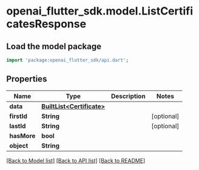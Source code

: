 # openai_flutter_sdk.model.ListCertificatesResponse

## Load the model package
```dart
import 'package:openai_flutter_sdk/api.dart';
```

## Properties
Name | Type | Description | Notes
------------ | ------------- | ------------- | -------------
**data** | [**BuiltList&lt;Certificate&gt;**](Certificate.md) |  | 
**firstId** | **String** |  | [optional] 
**lastId** | **String** |  | [optional] 
**hasMore** | **bool** |  | 
**object** | **String** |  | 

[[Back to Model list]](../README.md#documentation-for-models) [[Back to API list]](../README.md#documentation-for-api-endpoints) [[Back to README]](../README.md)


